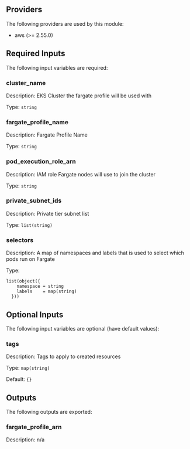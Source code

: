 ## Providers

The following providers are used by this module:

- aws (>= 2.55.0)

## Required Inputs

The following input variables are required:

### cluster\_name

Description: EKS Cluster the fargate profile will be used with

Type: `string`

### fargate\_profile\_name

Description: Fargate Profile Name

Type: `string`

### pod\_execution\_role\_arn

Description: IAM role Fargate nodes will use to join the cluster

Type: `string`

### private\_subnet\_ids

Description: Private tier subnet list

Type: `list(string)`

### selectors

Description: A map of namespaces and labels that is used to select which pods run on Fargate

Type:

```hcl
list(object({
    namespace = string
    labels    = map(string)
  }))
```

## Optional Inputs

The following input variables are optional (have default values):

### tags

Description: Tags to apply to created resources

Type: `map(string)`

Default: `{}`

## Outputs

The following outputs are exported:

### fargate\_profile\_arn

Description: n/a

